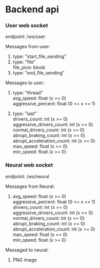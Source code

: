 # Backend api

### User web socket

endpoint: /ws/user

Messages from user:

1) type: "start_file_sending"
2) type: "file" <br>
   file_pice: bloob
3) type: "end_file_sending"

Messages to user:

1) type: "thread" <br>
   avg_speed: float (x >= 0) <br>
   aggressive_percent: float (0 <= x <= 1)

2) type: "last" <br>
   drivers_count: int (x >= 0) <br>
   aggressive_drivers_count: int (x >= 0) <br>
   normal_drivers_count: int (x >= 0) <br>
   abrupt_braking_count: int (x >= 0) <br>
   abrupt_acceleration_count: int (x >= 0) <br>
   max_speed: float (x >= 0) <br>
   min_speed: float (x >= 0)


### Neural web socket

endpoint: /ws/neural

Messages from Neural:

1) avg_speed: float (x >= 0) <br>
   aggressive_percent: float (0 <= x <= 1) <br>
   drivers_count: int (x >= 0) <br>
   aggressive_drivers_count: int (x >= 0) <br>
   normal_drivers_count: int (x >= 0) <br>
   abrupt_braking_count: int (x >= 0) <br>
   abrupt_acceleration_count: int (x >= 0) <br>
   max_speed: float (x >= 0) <br>
   min_speed: float (x >= 0)


Messaged to neural:

1) PNG image